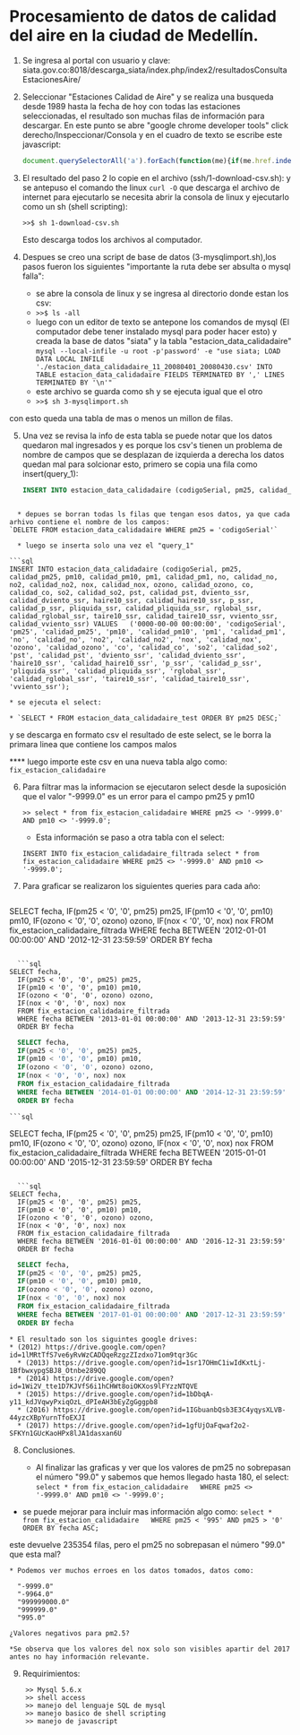 # Procesamiento de datos de calidad del aire en la ciudad de Medellín.

1. Se ingresa al portal con usuario y clave:
	siata.gov.co:8018/descarga_siata/index.php/index2/resultadosConsultaEstacionesAire/

2. Seleccionar "Estaciones Calidad de Aire" y se realiza una busqueda desde 1989 hasta la fecha de hoy
   con todas las estaciones seleccionadas, el resultado son muchas filas de información para descargar.
   En este punto se abre "google chrome developer tools" click derecho/Inspeccionar/Consola
   y en el cuadro de texto se escribe este javascript:

   ```javascript
   document.querySelectorAll('a').forEach(function(me){if(me.href.indexOf('http://siata.gov.co:8018/descarga_siata') != -1 && me.href.indexOf('.csv') != -1) console.log(me.href)})
   ```

3. El resultado del paso 2 lo copie en el archivo (ssh/1-download-csv.sh):
   y se antepuso el comando the linux `curl -O` que descarga el archivo de internet
   para ejecutarlo se necesita abrir la consola de linux y ejecutarlo como un sh (shell scripting):
   
   `>>$ sh 1-download-csv.sh`

   Esto descarga todos los archivos al computador.

4. Despues se creo una script de base de datos (3-mysqlimport.sh),los pasos fueron los siguientes "importante la ruta debe ser absulta o mysql falla":
   * se abre la consola de linux y se ingresa al directorio donde estan los csv:
   * `>>$ ls -all`
   * luego con un editor de texto se antepone los comandos de mysql (El computador debe tener instalado mysql para poder hacer esto) y creada la base de datos "siata" y la tabla "estacion_data_calidadaire"
   `mysql --local-infile -u root -p'password' -e "use siata; LOAD DATA LOCAL INFILE './estacion_data_calidadaire_11_20080401_20080430.csv' INTO TABLE estacion_data_calidadaire FIELDS TERMINATED BY ',' LINES TERMINATED BY '\n'"`
   * este archivo se guarda como sh y se ejecuta igual que el otro
   * `>>$ sh 3-mysqlimport.sh`
   
  con esto queda una tabla de mas o menos un millon de filas.

5. Una vez se revisa la info de esta tabla se puede notar que los datos quedaron mal ingresados y es porque los
   csv's tienen un problema de nombre de campos que se desplazan de izquierda a derecha los datos quedan mal
   para solcionar esto, primero se copia una fila como insert(query_1):

   ```sql
   INSERT INTO estacion_data_calidadaire (codigoSerial, pm25, calidad_pm25, pm10, calidad_pm10, pm1, calidad_pm1, no, calidad_no, no2, calidad_no2, nox, calidad_nox, ozono, calidad_ozono, co, calidad_co, so2, calidad_so2, pst, calidad_pst, dviento_ssr, calidad_dviento_ssr, haire10_ssr, calidad_haire10_ssr, p_ssr, calidad_p_ssr, pliquida_ssr, calidad_pliquida_ssr, rglobal_ssr, calidad_rglobal_ssr, taire10_ssr, calidad_taire10_ssr, vviento_ssr, calidad_vviento_ssr) VALUES ('0000-00-00 00:00:00', 'codigoSerial', 'pm25', 'calidad_pm25', 'pm10', 'calidad_pm10', 'pm1', 'calidad_pm1', 'no', 'calidad_no', 'no2', 'calidad_no2', 'nox', 'calidad_nox', 'ozono', 'calidad_ozono', 'co', 'calidad_co', 'so2', 'calidad_so2', 'pst', 'calidad_pst', 'dviento_ssr', 'calidad_dviento_ssr', 'haire10_ssr', 'calidad_haire10_ssr', 'p_ssr', 'calidad_p_ssr', 'pliquida_ssr', 'calidad_pliquida_ssr', 'rglobal_ssr', 'calidad_rglobal_ssr', 'taire10_ssr', 'calidad_taire10_ssr', 'vviento_ssr');
  ```

	* depues se borran todas ls filas que tengan esos datos, ya que cada arhivo contiene el nombre de los campos:
  `DELETE FROM estacion_data_calidadaire WHERE pm25 = 'codigoSerial'`

	* luego se inserta solo una vez el "query_1"

  ```sql
  INSERT INTO estacion_data_calidadaire (codigoSerial, pm25, calidad_pm25, pm10, calidad_pm10, pm1, calidad_pm1, no, calidad_no, no2, calidad_no2, nox, calidad_nox, ozono, calidad_ozono, co, calidad_co, so2, calidad_so2, pst, calidad_pst, dviento_ssr, calidad_dviento_ssr, haire10_ssr, calidad_haire10_ssr, p_ssr, calidad_p_ssr, pliquida_ssr, calidad_pliquida_ssr, rglobal_ssr, calidad_rglobal_ssr, taire10_ssr, calidad_taire10_ssr, vviento_ssr, calidad_vviento_ssr) VALUES	('0000-00-00 00:00:00', 'codigoSerial', 'pm25', 'calidad_pm25', 'pm10', 'calidad_pm10', 'pm1', 'calidad_pm1', 'no', 'calidad_no', 'no2', 'calidad_no2', 'nox', 'calidad_nox', 'ozono', 'calidad_ozono', 'co', 'calidad_co', 'so2', 'calidad_so2', 'pst', 'calidad_pst', 'dviento_ssr', 'calidad_dviento_ssr', 'haire10_ssr', 'calidad_haire10_ssr', 'p_ssr', 'calidad_p_ssr', 'pliquida_ssr', 'calidad_pliquida_ssr', 'rglobal_ssr', 'calidad_rglobal_ssr', 'taire10_ssr', 'calidad_taire10_ssr', 'vviento_ssr');
```

	* se ejecuta el select:

	* `SELECT * FROM estacion_data_calidadaire_test ORDER BY pm25 DESC;`
	
  y se descarga en formato csv el resultado de este select, se le borra la primara linea que contiene los campos malos
	
  **** luego importe este csv en una nueva tabla algo como: `fix_estacion_calidadaire`

6. Para filtrar mas la informacion se ejecutaron select desde la suposición que el valor "-9999.0" es un error para el campo pm25 y pm10

	`>> select * from fix_estacion_calidadaire WHERE pm25 <> '-9999.0' AND pm10 <> '-9999.0';`

	* Esta información se paso a otra tabla con el select:

	`INSERT INTO fix_estacion_calidadaire_filtrada select * from fix_estacion_calidadaire WHERE pm25 <> '-9999.0' AND pm10 <> '-9999.0';`

7. Para graficar se realizaron los siguientes queries para cada año:

	```sql
  SELECT fecha,
	IF(pm25 < '0', '0', pm25) pm25,
	IF(pm10 < '0', '0', pm10) pm10,
	IF(ozono < '0', '0', ozono) ozono,
	IF(nox < '0', '0', nox) nox
	FROM fix_estacion_calidadaire_filtrada
	WHERE fecha BETWEEN '2012-01-01 00:00:00' AND '2012-12-31 23:59:59'
	ORDER BY fecha
  ```

	```sql
  SELECT fecha,
	IF(pm25 < '0', '0', pm25) pm25,
	IF(pm10 < '0', '0', pm10) pm10,
	IF(ozono < '0', '0', ozono) ozono,
	IF(nox < '0', '0', nox) nox
	FROM fix_estacion_calidadaire_filtrada
	WHERE fecha BETWEEN '2013-01-01 00:00:00' AND '2013-12-31 23:59:59'
	ORDER BY fecha
  ```

  ```sql
	SELECT fecha,
	IF(pm25 < '0', '0', pm25) pm25,
	IF(pm10 < '0', '0', pm10) pm10,
	IF(ozono < '0', '0', ozono) ozono,
	IF(nox < '0', '0', nox) nox
	FROM fix_estacion_calidadaire_filtrada
	WHERE fecha BETWEEN '2014-01-01 00:00:00' AND '2014-12-31 23:59:59'
	ORDER BY fecha
  ```

	```sql
  SELECT fecha,
	IF(pm25 < '0', '0', pm25) pm25,
	IF(pm10 < '0', '0', pm10) pm10,
	IF(ozono < '0', '0', ozono) ozono,
	IF(nox < '0', '0', nox) nox
	FROM fix_estacion_calidadaire_filtrada
	WHERE fecha BETWEEN '2015-01-01 00:00:00' AND '2015-12-31 23:59:59'
	ORDER BY fecha
  ```

	```sql
  SELECT fecha,
	IF(pm25 < '0', '0', pm25) pm25,
	IF(pm10 < '0', '0', pm10) pm10,
	IF(ozono < '0', '0', ozono) ozono,
	IF(nox < '0', '0', nox) nox
	FROM fix_estacion_calidadaire_filtrada
	WHERE fecha BETWEEN '2016-01-01 00:00:00' AND '2016-12-31 23:59:59'
	ORDER BY fecha
  ```

  ```sql
	SELECT fecha,
	IF(pm25 < '0', '0', pm25) pm25,
	IF(pm10 < '0', '0', pm10) pm10,
	IF(ozono < '0', '0', ozono) ozono,
	IF(nox < '0', '0', nox) nox
	FROM fix_estacion_calidadaire_filtrada
	WHERE fecha BETWEEN '2017-01-01 00:00:00' AND '2017-12-31 23:59:59'
	ORDER BY fecha
  ```

	* El resultado son los siguintes google drives:
    * (2012) https://drive.google.com/open?id=1lMRtTfS7ve6yRvWzCADQqeRzgzZIzdxo71om9tqr3Gc
	  * (2013) https://drive.google.com/open?id=1sr17OHmC1iwIdKxtLj-1BfbwxypgSBJ8_Otnbe289QQ
	  * (2014) https://drive.google.com/open?id=1Wi2V_tte1D7KJVfS6i1hCHWt8oiOKXos9lFYzzNTQVE
	  * (2015) https://drive.google.com/open?id=1bDbqA-y11_kdJVqwyPxiqOzL_dPIeAH3bEyZgGggpb8
	  * (2016) https://drive.google.com/open?id=1IGbuanbQsb3E3C4yqysXLVB-44yzcXBpYurnTfoEXJI
	  * (2017) https://drive.google.com/open?id=1gfUjOaFqwaf2o2-SFKYn1GUcKaoHPx8lJA1dasxan6U

8. Conclusiones.

	* Al finalizar las graficas y ver que los valores de pm25 no sobrepasan el número "99.0" y sabemos que hemos llegado hasta 180, el select:
	  `select * from fix_estacion_calidadaire	WHERE pm25 <> '-9999.0' AND pm10 <> '-9999.0';`
	
  * se puede mejorar para incluir mas información algo como:
	  `select * from fix_estacion_calidadaire	WHERE pm25 < '995' AND pm25 > '0'	ORDER BY fecha ASC;`
	
  este devuelve 235354 filas, pero el pm25 no sobrepasan el número "99.0" que esta mal?

	* Podemos ver muchos erroes en los datos tomados, datos como:

  ```
	"-9999.0"
	"-9964.0"
	"999999000.0"
	"999999.0"
	"995.0"
  ```

	¿Valores negativos para pm2.5?

	*Se observa que los valores del nox solo son visibles apartir del 2017 antes no hay información relevante.

9. Requirimientos:
```
	>> Mysql 5.6.x
	>> shell access
	>> manejo del lenguaje SQL de mysql
	>> manejo basico de shell scripting
	>> manejo de javascript
```
